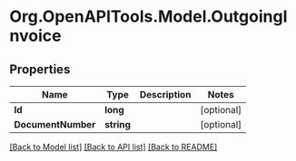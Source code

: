 
# Org.OpenAPITools.Model.OutgoingInvoice

## Properties

Name | Type | Description | Notes
------------ | ------------- | ------------- | -------------
**Id** | **long** |  | [optional] 
**DocumentNumber** | **string** |  | [optional] 

[[Back to Model list]](../README.md#documentation-for-models)
[[Back to API list]](../README.md#documentation-for-api-endpoints)
[[Back to README]](../README.md)

